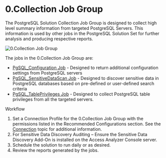 # 0.Collection Job Group

The PostgreSQL Solution Collection Job Group is designed to collect high level summary information
from targeted PostgreSQL Servers. This information is used by other jobs in the PostgreSQL Solution
Set for further analysis and producing respective reports.

![0.Collection Job Group](/img/product_docs/accessanalyzer/solutions/databases/postgresql/collection/0.collectionjobgroup.webp)

The jobs in the 0.Collection Job Group are:

- [PgSQL_Configuration Job](/docs/accessanalyzer/12.0/solutions/databases/postgresql/collection/pgsql_configuration.md) - Designed to return additional configuration
  settings from PostgreSQL servers
- [PgSQL_SensitiveDataScan Job](/docs/accessanalyzer/12.0/solutions/databases/postgresql/collection/pgsql_sensitivedatascan.md) - Designed to discover sensitive data in
  PostgreSQL databases based on pre-defined or user-defined search criteria
- [PgSQL_TablePrivileges Job](/docs/accessanalyzer/12.0/solutions/databases/postgresql/collection/pgsql_tableprivileges.md) - Designed to collect PostgreSQL table
  privileges from all the targeted servers.

Workflow

1. Set a Connection Profile for the 0.Collection Job Group with the permissions listed in the
   Recommended Configurations section. See the
   [Connection](/docs/accessanalyzer/12.0/administration/settings/connection/overview.md) topic for additional information.
2. For Sensitive Data Discovery Auditing – Ensure the Sensitive Data Discovery Add-On is installed
   on the Access Analyzer Console server.
3. Schedule the solution to run daily or as desired.
4. Review the reports generated by the jobs.
